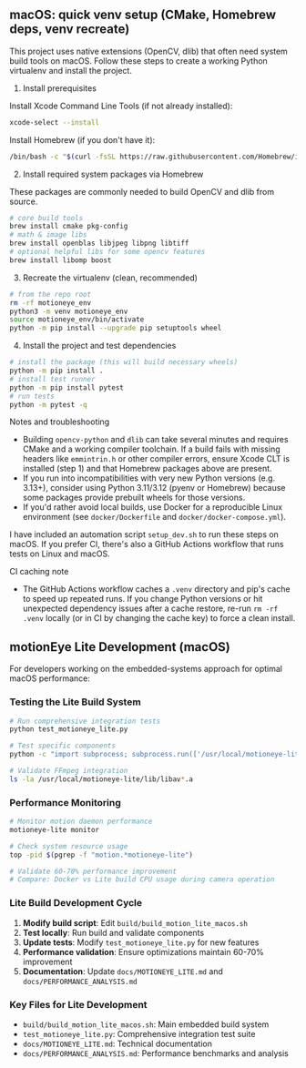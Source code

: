 ## macOS: quick venv setup (CMake, Homebrew deps, venv recreate)

This project uses native extensions (OpenCV, dlib) that often need system build tools on macOS. Follow these steps to create a working Python virtualenv and install the project.

1) Install prerequisites

Install Xcode Command Line Tools (if not already installed):

```zsh
xcode-select --install
```

Install Homebrew (if you don't have it):

```zsh
/bin/bash -c "$(curl -fsSL https://raw.githubusercontent.com/Homebrew/install/HEAD/install.sh)"
```

2) Install required system packages via Homebrew

These packages are commonly needed to build OpenCV and dlib from source.

```zsh
# core build tools
brew install cmake pkg-config
# math & image libs
brew install openblas libjpeg libpng libtiff
# optional helpful libs for some opencv features
brew install libomp boost
```

3) Recreate the virtualenv (clean, recommended)

```zsh
# from the repo root
rm -rf motioneye_env
python3 -m venv motioneye_env
source motioneye_env/bin/activate
python -m pip install --upgrade pip setuptools wheel
```

4) Install the project and test dependencies

```zsh
# install the package (this will build necessary wheels)
python -m pip install .
# install test runner
python -m pip install pytest
# run tests
python -m pytest -q
```

Notes and troubleshooting

- Building `opencv-python` and `dlib` can take several minutes and requires CMake and a working compiler toolchain. If a build fails with missing headers like `emmintrin.h` or other compiler errors, ensure Xcode CLT is installed (step 1) and that Homebrew packages above are present.
- If you run into incompatibilities with very new Python versions (e.g. 3.13+), consider using Python 3.11/3.12 (pyenv or Homebrew) because some packages provide prebuilt wheels for those versions.
- If you'd rather avoid local builds, use Docker for a reproducible Linux environment (see `docker/Dockerfile` and `docker/docker-compose.yml`).

I have included an automation script `setup_dev.sh` to run these steps on macOS. If you prefer CI, there's also a GitHub Actions workflow that runs tests on Linux and macOS.

CI caching note

- The GitHub Actions workflow caches a `.venv` directory and pip's cache to speed up repeated runs. If you change Python versions or hit unexpected dependency issues after a cache restore, re-run `rm -rf .venv` locally (or in CI by changing the cache key) to force a clean install.

## motionEye Lite Development (macOS)

For developers working on the embedded-systems approach for optimal macOS performance:

### Testing the Lite Build System

```zsh
# Run comprehensive integration tests
python test_motioneye_lite.py

# Test specific components
python -c "import subprocess; subprocess.run(['/usr/local/motioneye-lite/bin/motion', '-h'])"

# Validate FFmpeg integration
ls -la /usr/local/motioneye-lite/lib/libav*.a
```

### Performance Monitoring

```zsh
# Monitor motion daemon performance
motioneye-lite monitor

# Check system resource usage
top -pid $(pgrep -f "motion.*motioneye-lite")

# Validate 60-70% performance improvement
# Compare: Docker vs Lite build CPU usage during camera operation
```

### Lite Build Development Cycle

1. **Modify build script**: Edit `build/build_motion_lite_macos.sh`
2. **Test locally**: Run build and validate components  
3. **Update tests**: Modify `test_motioneye_lite.py` for new features
4. **Performance validation**: Ensure optimizations maintain 60-70% improvement
5. **Documentation**: Update `docs/MOTIONEYE_LITE.md` and `docs/PERFORMANCE_ANALYSIS.md`

### Key Files for Lite Development

- `build/build_motion_lite_macos.sh`: Main embedded build system
- `test_motioneye_lite.py`: Comprehensive integration test suite  
- `docs/MOTIONEYE_LITE.md`: Technical documentation
- `docs/PERFORMANCE_ANALYSIS.md`: Performance benchmarks and analysis
